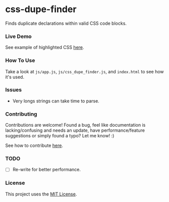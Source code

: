 # css-dupe-finder

Finds duplicate declarations within valid CSS code blocks.

### Live Demo

See example of highlighted CSS [here](https://cgabriel5.github.io/css-dupe-finder/).

### How To Use

Take a look at `js/app.js`, `js/css_dupe_finder.js`, and `index.html` to see how it's used.

### Issues

* Very longs strings can take time to parse. 

### Contributing

Contributions are welcome! Found a bug, feel like documentation is lacking/confusing and needs an update, have performance/feature suggestions or simply found a typo? Let me know! :)

See how to contribute [here](https://github.com/cgabriel5/css-dupe-finder/blob/master/CONTRIBUTING.md).

### TODO

- [ ] Re-write for better performance.

### License

This project uses the [MIT License](https://github.com/cgabriel5/css-dupe-finder/blob/master/LICENSE.txt).

